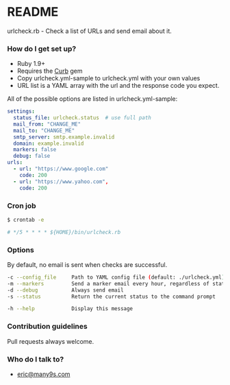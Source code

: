 # README #

urlcheck.rb - Check a list of URLs and send email about it.

### How do I get set up? ###

* Ruby 1.9+
* Requires the [Curb](https://github.com/taf2/curb) gem
* Copy urlcheck.yml-sample to urlcheck.yml with your own values
* URL list is a YAML array with the url and the response code you expect. 

All of the possible options are listed in urlcheck.yml-sample:
```yaml
settings:
  status_file: urlcheck.status  # use full path
  mail_from: "CHANGE_ME"
  mail_to: "CHANGE_ME"
  smtp_server: smtp.example.invalid
  domain: example.invalid
  markers: false
  debug: false
urls:
  - url: "https://www.google.com"
    code: 200
  - url: "https://www.yahoo.com",
    code: 200
```

### Cron job ###
```bash
$ crontab -e 

# */5 * * * * ${HOME}/bin/urlcheck.rb 
```

### Options ###
By default, no email is sent when checks are successful. 
```bash
-c --config_file     Path to YAML config file (default: ./urlcheck.yml)
-m --markers         Send a marker email every hour, regardless of status
-d --debug           Always send email
-s --status          Return the current status to the command prompt

-h --help            Display this message
```

### Contribution guidelines ###

Pull requests always welcome.

### Who do I talk to? ###

* eric@many9s.com
